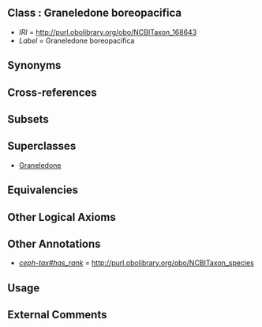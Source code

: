 
## Class : Graneledone boreopacifica

 * *IRI* = http://purl.obolibrary.org/obo/NCBITaxon_168643
 * *Label* = Graneledone boreopacifica

## Synonyms


## Cross-references


## Subsets


## Superclasses

 * [Graneledone](../../NCBITaxon/13/NCBITaxon_61713.md)

## Equivalencies


## Other Logical Axioms


## Other Annotations

 * *[ceph-tax#has_rank](../../ceph-tax#has/nk/ceph-tax#has_rank.md)* = http://purl.obolibrary.org/obo/NCBITaxon_species

## Usage


## External Comments

